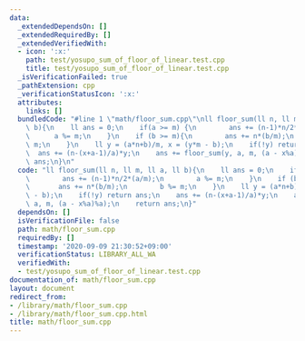 ```yaml
---
data:
  _extendedDependsOn: []
  _extendedRequiredBy: []
  _extendedVerifiedWith:
  - icon: ':x:'
    path: test/yosupo_sum_of_floor_of_linear.test.cpp
    title: test/yosupo_sum_of_floor_of_linear.test.cpp
  _isVerificationFailed: true
  _pathExtension: cpp
  _verificationStatusIcon: ':x:'
  attributes:
    links: []
  bundledCode: "#line 1 \"math/floor_sum.cpp\"\nll floor_sum(ll n, ll m, ll a, ll\
    \ b){\n    ll ans = 0;\n    if(a >= m) {\n        ans += (n-1)*n/2*(a/m);\n  \
    \      a %= m;\n    }\n    if (b >= m){\n        ans += n*(b/m);\n        b %=\
    \ m;\n    }\n    ll y = (a*n+b)/m, x = (y*m - b);\n    if(!y) return ans;\n  \
    \  ans += (n-(x+a-1)/a)*y;\n    ans += floor_sum(y, a, m, (a - x%a)%a);\n    return\
    \ ans;\n}\n"
  code: "ll floor_sum(ll n, ll m, ll a, ll b){\n    ll ans = 0;\n    if(a >= m) {\n\
    \        ans += (n-1)*n/2*(a/m);\n        a %= m;\n    }\n    if (b >= m){\n \
    \       ans += n*(b/m);\n        b %= m;\n    }\n    ll y = (a*n+b)/m, x = (y*m\
    \ - b);\n    if(!y) return ans;\n    ans += (n-(x+a-1)/a)*y;\n    ans += floor_sum(y,\
    \ a, m, (a - x%a)%a);\n    return ans;\n}"
  dependsOn: []
  isVerificationFile: false
  path: math/floor_sum.cpp
  requiredBy: []
  timestamp: '2020-09-09 21:30:52+09:00'
  verificationStatus: LIBRARY_ALL_WA
  verifiedWith:
  - test/yosupo_sum_of_floor_of_linear.test.cpp
documentation_of: math/floor_sum.cpp
layout: document
redirect_from:
- /library/math/floor_sum.cpp
- /library/math/floor_sum.cpp.html
title: math/floor_sum.cpp
---
```

